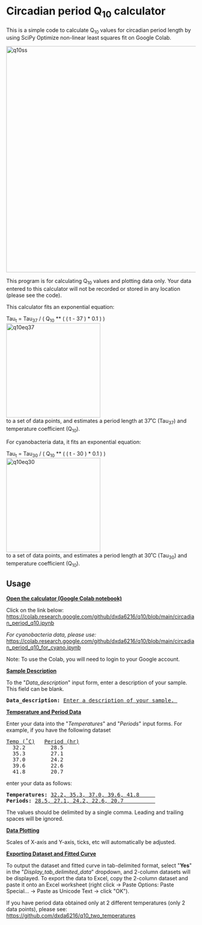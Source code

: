 # Circadian period Q<sub>10</sub> calculator
This is a simple code to calculate Q<sub>10</sub> values for circadian period length by using SciPy Optimize non-linear least squares fit on Google Colab.

<img width="600" alt="q10ss" src="https://user-images.githubusercontent.com/101025597/157565673-5f3826cb-7808-4b62-8908-efda81ab1b93.png">

This program is for calculating Q<sub>10</sub> values and plotting data only. Your data entered to this calculator will not be recorded or stored in any location (please see the code).

This calculator fits an exponential equation:

Tau<sub>t</sub> = Tau<sub>37</sub> / ( Q<sub>10</sub> ** ( ( t - 37 ) * 0.1 ) )<br />
<img width="250" alt="q10eq37" src="https://user-images.githubusercontent.com/101025597/197672427-7adf4440-0436-4dd8-a96a-325b51b1f7ad.png">
<br />
to a set of data points, and estimates a period length at 37˚C (Tau<sub>37</sub>) and temperature coefficient (Q<sub>10</sub>).

For cyanobacteria data, it fits an exponential equation:

Tau<sub>t</sub> = Tau<sub>30</sub> / ( Q<sub>10</sub> ** ( ( t - 30 ) * 0.1 ) )<br />
<img width="250" alt="q10eq30" src="https://user-images.githubusercontent.com/101025597/197672313-48dbad35-6faf-4466-8e75-ed32a5971b86.png">
<br />
to a set of data points, and estimates a period length at 30˚C (Tau<sub>30</sub>) and temperature coefficient (Q<sub>10</sub>).

## Usage

<b><ins>Open the calculator (Google Colab notebook)</ins></b>

Click on the link below:<br/>
https://colab.research.google.com/github/dxda6216/q10/blob/main/circadian_period_q10.ipynb<br/>

*For cyanobacteria data, please use:*<br/>
https://colab.research.google.com/github/dxda6216/q10/blob/main/circadian_period_q10_for_cyano.ipynb<br/>

Note: To use the Colab, you will need to login to your Google account.

<b><ins>Sample Description</ins></b>

To the "<i>Data_description</i>" input form, enter a description of your sample. This field can be blank.

<pre><b>Data_description:</b> <ins>Enter a description of your sample. </ins></pre>

<b><ins>Temperature and Period Data</ins></b>

Enter your data into the "<i>Temperatures</i>" and "<i>Periods</i>" input forms.
For example, if you have the following dataset

<pre><ins>Temp (˚C)</ins>   <ins>Period (hr)</ins>
  32.2        28.5
  35.3        27.1
  37.0        24.2
  39.6        22.6
  41.8        20.7</pre>
enter your data as follows:
<pre><b>Temperatures:</b> <ins>32.2, 35.3, 37.0, 39.6, 41.8     </ins>
<b>Periods:</b> <ins>28.5, 27.1, 24.2, 22.6, 20.7          </ins></pre>
The values should be delimited by a single comma. Leading and trailing spaces will be ignored.

<b><ins>Data Plotting</ins></b>

Scales of X-axis and Y-axis, ticks, etc will automatically be adjusted.

<b><ins>Exporting Dataset and Fitted Curve</ins></b>

To output the dataset and fitted curve in tab-delimited format, select "<b>Yes</b>" in the "<i>Display_tab_delimited_data</i>" dropdown, and 2-column datasets will be displayed. To export the data to Excel, copy the 2-column dataset and paste it onto an Excel worksheet (right click →  Paste Options: Paste Special... → Paste as Unicode Text → click "OK").

If you have period data obtained only at 2 different temperatures (only 2 data points), please see:
https://github.com/dxda6216/q10_two_temperatures
